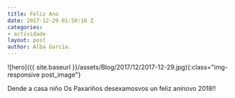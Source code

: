 ```yaml
---
title: Feliz Ano
date: 2017-12-29 01:50:16 Z
categories:
- actividade
layout: post
author: Alba García.
---
```


![hero]({{ site.baseurl }}/assets/Blog/2017/12/2017-12-29.jpg){:class="img-responsive post_image"}
<br>


Dende a casa niño Os Paxariños desexamosvos un feliz aninovo 2018!!
